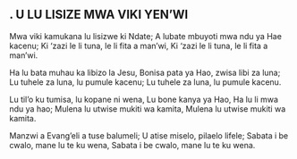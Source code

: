 ## . U LU LISIZE MWA VIKI YEN’WI

Mwa viki kamukana lu lisizwe ki Ndate;
A lubate mbuyoti mwa ndu ya Hae kacenu;
Ki ‘zazi le li tuna, le li fita a man’wi,
Ki ‘zazi le li tuna, le li fita a man’wi.


Ha lu bata muhau ka libizo la Jesu,
Bonisa pata ya Hao, zwisa libi za luna;
Lu tuhele za luna, lu pumule kacenu;
Lu tuhele za luna, lu pumule kacenu.


Lu til’o ku tumisa, lu kopane ni wena,
Lu bone kanya ya Hao, Ha lu li mwa ndu ya hao;
Mulena lu utwise mukiti wa kamita,
Mulena lu utwise mukiti wa kamita.


Manzwi a Evang’eli a tuse balumeli;
U atise miselo, pilaelo lifele;
Sabata i be cwalo, mane lu te ku wena,
Sabata i be cwalo, mane lu te ku wena.


